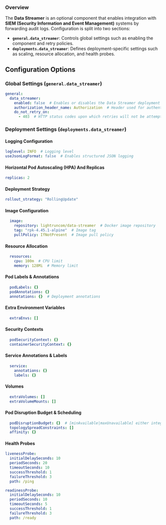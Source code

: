 ### Overview
The **Data Streamer** is an optional component that enables integration with **SIEM (Security Information and Event Management)** systems by forwarding audit logs. Configuration is split into two sections:

- **`general.data_streamer`**: Controls global settings such as enabling the component and retry policies.
- **`deployments.data_streamer`**: Defines deployment-specific settings such as scaling, resource allocation, and health probes.
## Configuration Options

### **Global Settings (`general.data_streamer`)**
```yaml
general:
  data_streamer:
    enabled: false  # Enables or disables the Data Streamer deployment
    authorization_header_name: Authorization  # Header used for authentication
    do_not_retry_on:
      - 403  # HTTP status codes upon which retries will not be attempted
```

### **Deployment Settings (`deployments.data_streamer`)**
#### Logging Configuration
```yaml
loglevel: INFO  # Logging level
useJsonLogFormat: false  # Enables structured JSON logging

```
#### Horizontal Pod Autoscaling (HPA) And Replicas
```yaml
replicas: 2
```
#### Deployment Strategy
```yaml
rollout_strategy: "RollingUpdate"
```
#### Image Configuration
```yaml
  image:
    repository: lightruncom/data-streamer  # Docker image repository
    tag: "rpk-4.45.1-alpine"  # Image tag
    pullPolicy: IfNotPresent  # Image pull policy
```
#### Resource Allocation
```yaml
  resources:
    cpu: 100m  # CPU limit
    memory: 128Mi  # Memory limit
```
#### Pod Labels & Annotations
```yaml
  podLabels: {}
  podAnnotations: {}
  annotations: {}  # Deployment annotations

```
#### Extra Environment Variables
```yaml
  extraEnvs: []
```
#### Security Contexts
```yaml
  podSecurityContext: {}
  containerSecurityContext: {}
```
#### Service Annotations & Labels
```yaml
  service:
    annotations: {}
    labels: {}
```
#### Volumes
```yaml
  extraVolumes: []
  extraVolumeMounts: []
```
#### Pod Disruption Budget & Scheduling
```yaml
  podDisruptionBudget: {}  # [minAvailable|maxUnavailable] either integer or percentage
  topologySpreadConstraints: []
  affinity: {}

```
#### Health Probes
```yaml
livenessProbe:
  initialDelaySeconds: 10
  periodSeconds: 20
  timeoutSeconds: 10
  successThreshold: 1
  failureThreshold: 3
  path: /ping

readinessProbe:
  initialDelaySeconds: 10
  periodSeconds: 10
  timeoutSeconds: 5
  successThreshold: 1
  failureThreshold: 3
  path: /ready
```